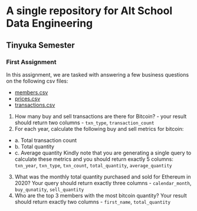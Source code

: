 # A single repository for Alt School Data Engineering

## Tinyuka Semester

 ### First Assignment
 In this assignment, we are tasked with answering a few business questions on the following csv files:
  - [members.csv](./first_assessment/members.csv)
  - [prices.csv](./first_assessment/prices.csv)
  - [transactions.csv](./first_assessment/transactions.csv)

 1. How many buy and sell transactions are there for Bitcoin? - your result should return two columns - `txn_type`,
 `transaction_count`
 2. For each year, calculate the following buy and sell metrics for bitcoin:
 - a. Total transaction count
 - b. Total quantity
 - c. Average quantity
 Kindly note that you are generating a single query to calculate these metrics and you should return exactly 5 columns: `txn_year`, `txn_type`, `txn_count`, `total_quantity`, `average_quantity`
 3. What was the monthly total quantity purchased and sold for Ethereum in 2020? Your
 query should return exactly three columns - `calendar_month`, `buy_qunatity`, `sell_quantity`
 4. Who are the top 3 members with the most bitcoin quantity? Your result should return
exactly two columns - `first_name`, `total_quantity`